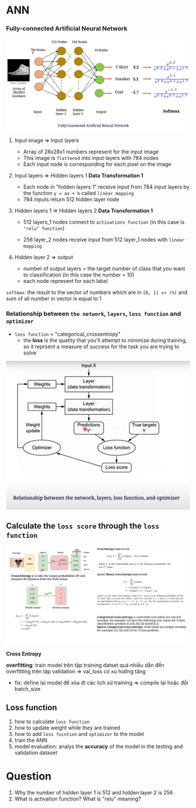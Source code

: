 # ANN

### Fully-connected Artificial Neural Network

<img src="img/ANN.png">

1. Input image => Input layers

   - Array of 28x28x1 numbers represent for the input image
   - This image is `flattened` into input layers with 784 nodes
   - Each input node is corresponding for each pixel on the image

2. Input layers => Hidden layers 1 **Data Transformation 1**

   - Each node in "hidden layers 1" receive input from 784 input layers by the function `y = ax + b` called `linear mapping`
   - 784 inputs return 512 hidden layer node

3. Hidden layers 1 => Hidden layers 2 **Data Transformation 1**

   - 512 layers_1 nodes connect to `activations function` (in this case is `"relu" function`)

   - 256 layer_2 nodes receive input from 512 layer_1 nodes with `linear mapping`

4. Hidden layer 2 => output
   - number of output layers = the target number of class that you want to classification (in this case the number = 10)
   - each node represent for each label

`softmax`: the result to the vector of numbers which are in `[0, 1] => (%)` and sum of all number in vector is equal to 1

### Relationship between `the network`, `layers`, `loss function` and `optimizer`

- `loss function` = "categorical_crossentropy"
  - the **loss** is the quatity that you'll attempt to minimize during training, so it reprsent a measure of success for the task you are trying to solve

<img src="img/relationship.png">

## Calculate the `loss score` through the `loss function`

<img src="img/ANN3.png">

**Cross Entropy**

**overfitting**: train model trên tập training datset quá nhiều dẫn đến overfitting trên tập validation => val_loss có xu hướng tăng

- fix: define lại model để xóa đi các lịch sử training => compile lại hoặc đổi batch_size

## Loss function

1. how to calculate `loss function`
2. how to update weight while they are trained
3. how to add `loss fucntion` and `optimizer` to the model
4. train the ANN
5. model evaluation: analys the **accuracy** of the model in the testing and validation dataset

# Question

1. Why the number of hidden layer 1 is 512 and hidden layer 2 is 256
2. What is activation function? What is "relu" meaning?

